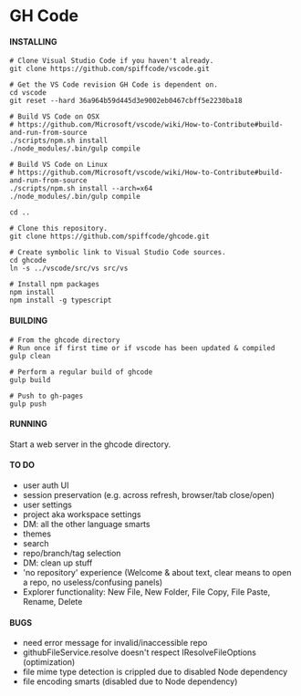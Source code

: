 # GH Code

#### INSTALLING

    # Clone Visual Studio Code if you haven't already.
    git clone https://github.com/spiffcode/vscode.git
    
    # Get the VS Code revision GH Code is dependent on. 
    cd vscode
    git reset --hard 36a964b59d445d3e9002eb0467cbff5e2230ba18

    # Build VS Code on OSX
    # https://github.com/Microsoft/vscode/wiki/How-to-Contribute#build-and-run-from-source
    ./scripts/npm.sh install
    ./node_modules/.bin/gulp compile

    # Build VS Code on Linux
    # https://github.com/Microsoft/vscode/wiki/How-to-Contribute#build-and-run-from-source
    ./scripts/npm.sh install --arch=x64
    ./node_modules/.bin/gulp compile
    
    cd ..
    
    # Clone this repository.  
    git clone https://github.com/spiffcode/ghcode.git

    # Create symbolic link to Visual Studio Code sources.
    cd ghcode
    ln -s ../vscode/src/vs src/vs

    # Install npm packages
    npm install
    npm install -g typescript
    
#### BUILDING

    # From the ghcode directory
    # Run once if first time or if vscode has been updated & compiled
    gulp clean

    # Perform a regular build of ghcode
    gulp build

    # Push to gh-pages
    gulp push

#### RUNNING

Start a web server in the ghcode directory.

#### TO DO

* user auth UI
* session preservation (e.g. across refresh, browser/tab close/open)
* user settings
* project aka workspace settings
* DM: all the other language smarts
* themes
* search
* repo/branch/tag selection
* DM: clean up stuff
* 'no repository' experience (Welcome & about text, clear means to open a repo, no useless/confusing panels)
* Explorer functionality: New File, New Folder, File Copy, File Paste, Rename, Delete

#### BUGS

* need error message for invalid/inaccessible repo
* githubFileService.resolve doesn't respect IResolveFileOptions (optimization)
* file mime type detection is crippled due to disabled Node dependency
* file encoding smarts (disabled due to Node dependency)
